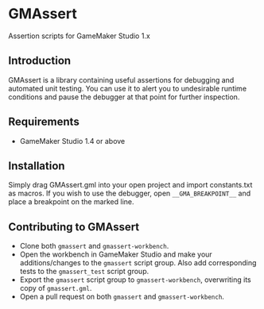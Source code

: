 # GMAssert
Assertion scripts for GameMaker Studio 1.x

## Introduction
GMAssert is a library containing useful assertions for debugging and automated unit testing. You can use it to alert you to undesirable runtime conditions and pause the debugger at that point for further inspection.

## Requirements
- GameMaker Studio 1.4 or above

## Installation
Simply drag GMAssert.gml into your open project and import constants.txt as macros. If you wish to use the debugger, open `__GMA_BREAKPOINT__` and place a breakpoint on the marked line.

## Contributing to GMAssert
+ Clone both `gmassert` and `gmassert-workbench`.
+ Open the workbench in GameMaker Studio and make your additions/changes to the `gmassert` script group. Also add corresponding tests to the `gmassert_test` script group.
+ Export the `gmassert` script group to `gmassert-workbench`, overwriting its copy of `gmassert.gml`.
+ Open a pull request on both `gmassert` and `gmassert-workbench`.
